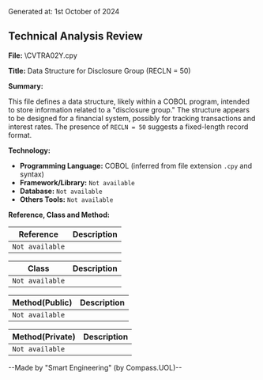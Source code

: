 Generated at: 1st October of 2024

## Technical Analysis Review

**File:**  \CVTRA02Y.cpy

**Title:**  Data Structure for Disclosure Group (RECLN = 50)

**Summary:** 

This file defines a data structure, likely within a COBOL program, intended to store information related to a "disclosure group." The structure appears to be designed for a financial system, possibly for tracking transactions and interest rates. The presence of `RECLN = 50` suggests a fixed-length record format.

**Technology:**

* **Programming Language:** COBOL (inferred from file extension `.cpy` and syntax)
* **Framework/Library:**  `Not available`
* **Database:** `Not available` 
* **Others Tools:** `Not available`

**Reference, Class and Method:**

| Reference | Description |
|---|---|
| `Not available` | |

| Class | Description |
|---|---|
| `Not available` |  |

| Method(Public) | Description |
|---|---|
| `Not available` |  |

| Method(Private) | Description |
|---|---|
| `Not available` |  |

--Made by "Smart Engineering" (by Compass.UOL)--